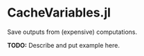 # CacheVariables.jl
Save outputs from (expensive) computations.

**TODO:** Describe and put example here.
